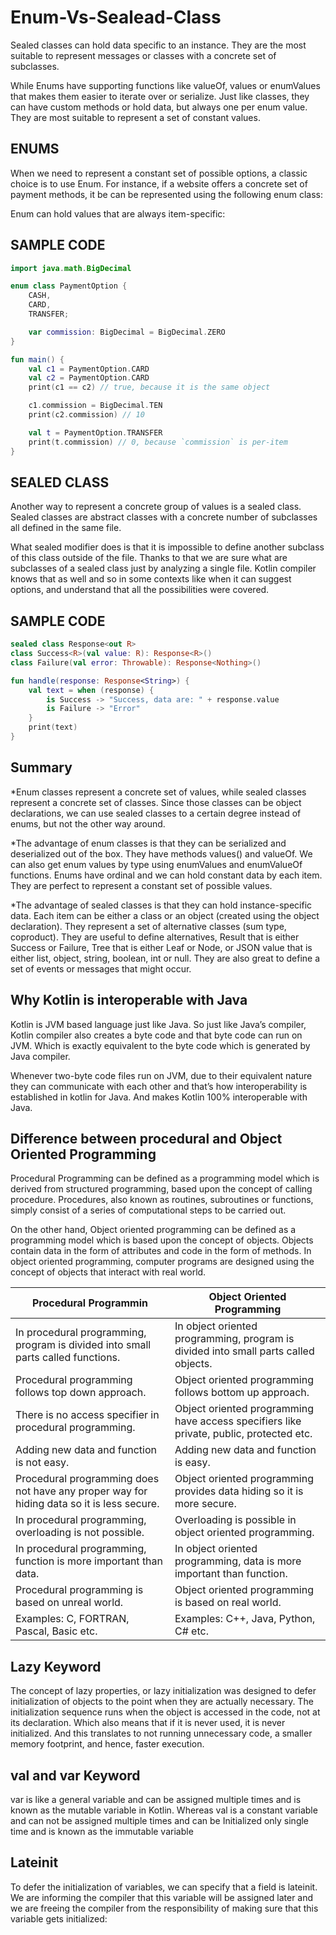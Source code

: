 # Enum-Vs-Sealead-Class

Sealed classes can hold data specific to an instance. They are the most suitable to represent messages or classes with a concrete set of subclasses.

While Enums have supporting functions like valueOf, values or enumValues that makes them easier to iterate over or serialize. 
Just like classes, they can have custom methods or hold data, but always one per enum value. They are most suitable to represent a set of constant values.

## ENUMS
When we need to represent a constant set of possible options, a classic choice is to use Enum. For instance, if a website offers a concrete set of 
payment methods, it be can be represented using the following enum class:

Enum can hold values that are always item-specific:

## SAMPLE CODE
```kotlin
import java.math.BigDecimal

enum class PaymentOption {
    CASH,
    CARD,
    TRANSFER;

    var commission: BigDecimal = BigDecimal.ZERO
}

fun main() {
    val c1 = PaymentOption.CARD
    val c2 = PaymentOption.CARD
    print(c1 == c2) // true, because it is the same object

    c1.commission = BigDecimal.TEN
    print(c2.commission) // 10

    val t = PaymentOption.TRANSFER
    print(t.commission) // 0, because `commission` is per-item
}
```

## SEALED CLASS
Another way to represent a concrete group of values is a sealed class. Sealed classes are abstract classes with a concrete number of subclasses all 
defined in the same file.

What sealed modifier does is that it is impossible to define another subclass of this class outside of the file. Thanks to that we are sure what are 
subclasses of a sealed class just by analyzing a single file. Kotlin compiler knows that as well and so in some contexts like when it can suggest options, 
and understand that all the possibilities were covered.

## SAMPLE CODE
```kotlin
sealed class Response<out R>
class Success<R>(val value: R): Response<R>()
class Failure(val error: Throwable): Response<Nothing>()

fun handle(response: Response<String>) {
    val text = when (response) {
        is Success -> "Success, data are: " + response.value
        is Failure -> "Error"
    }
    print(text)
}
```

## Summary
*Enum classes represent a concrete set of values, while sealed classes represent a concrete set of classes. Since those classes can be object declarations, 
 we can use sealed classes to a certain degree instead of enums, but not the other way around.

*The advantage of enum classes is that they can be serialized and deserialized out of the box. They have methods values() and valueOf. We can also get 
 enum values by type using enumValues and enumValueOf functions. Enums have ordinal and we can hold constant data by each item. They are perfect to 
 represent a constant set of possible values.
 
*The advantage of sealed classes is that they can hold instance-specific data. Each item can be either a class or an object (created using the object 
 declaration). They represent a set of alternative classes (sum type, coproduct). They are useful to define alternatives, Result that is either Success 
 or Failure, Tree that is either Leaf or Node, or JSON value that is either list, object, string, boolean, int or null. They are also great to define a 
 set of events or messages that might occur.

## Why Kotlin is interoperable with Java
Kotlin is JVM based language just like Java. So just like Java’s compiler, Kotlin compiler also creates a byte code and that byte code can run on JVM. Which is exactly equivalent to the byte code which is generated by Java compiler.

Whenever two-byte code files run on JVM, due to their equivalent nature they can communicate with each other and that’s how interoperability is established in kotlin for Java. And makes Kotlin 100% interoperable with Java.

## Difference between procedural and Object Oriented Programming
Procedural Programming can be defined as a programming model which is derived from structured programming, based upon the concept of calling procedure. Procedures, also known as routines, subroutines or functions, simply consist of a series of computational steps to be carried out.

On the other hand, Object oriented programming can be defined as a programming model which is based upon the concept of objects. Objects contain data in the form of attributes and code in the form of methods. In object oriented programming, computer programs are designed using the concept of objects that interact with real world.

| Procedural Programmin | Object Oriented Programming
| --------------------- | ---------------------
| In procedural programming, program is divided into small parts called functions.| In object oriented programming, program is divided into small parts called objects.
| Procedural programming follows top down approach.| Object oriented programming follows bottom up approach.
| There is no access specifier in procedural programming.| Object oriented programming have access specifiers like private, public, protected etc.
| Adding new data and function is not easy.| Adding new data and function is easy.
| Procedural programming does not have any proper way for hiding data so it is less secure.| Object oriented programming provides data hiding so it is more secure.
| In procedural programming, overloading is not possible.| Overloading is possible in object oriented programming.
| In procedural programming, function is more important than data.| In object oriented programming, data is more important than function.
| Procedural programming is based on unreal world.| Object oriented programming is based on real world.
| Examples: C, FORTRAN, Pascal, Basic etc.| Examples: C++, Java, Python, C# etc.

## Lazy Keyword
The concept of lazy properties, or lazy initialization was designed to defer initialization of objects to the point when they are actually necessary. The initialization sequence runs when the object is accessed in the code, not at its declaration. Which also means that if it is never used, it is never initialized. And this translates to not running unnecessary code, a smaller memory footprint, and hence, faster execution.

## val and var Keyword
var is like a general variable and can be assigned multiple times and is known as the mutable variable in Kotlin. Whereas val is a constant variable and can not be assigned multiple times and can be Initialized only single time and is known as the immutable variable


## Lateinit
To defer the initialization of variables, we can specify that a field is lateinit. We are informing the compiler that this variable will be assigned later and we are freeing the compiler from the responsibility of making sure that this variable gets initialized:
